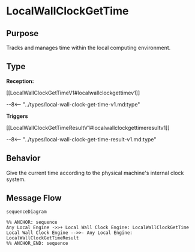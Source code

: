 <div class="message">

# LocalWallClockGetTime

## Purpose

<!-- --8<-- [start:purpose] -->
Tracks and manages time within the local computing environment.
<!-- --8<-- [end:purpose] -->

## Type

<!-- --8<-- [start:type] -->
**Reception:**

[[LocalWallClockGetTimeV1#localwallclockgettimev1]]

--8<-- "../types/local-wall-clock-get-time-v1.md:type"

**Triggers**

[[LocalWallClockGetTimeResultV1#localwallclockgettimeresultv1]]

--8<-- "../types/local-wall-clock-get-time-result-v1.md:type"

<!-- --8<-- [end:type] -->

## Behavior

<!-- --8<-- [start:behavior] -->
Give the current time according to the physical machine's internal clock system.
<!-- --8<-- [end:behavior] -->


## Message Flow

<!-- --8<-- [start:messages] -->
```mermaid
sequenceDiagram

%% ANCHOR: sequence
Any Local Engine ->>+ Local Wall Clock Engine: LocalWallClockGetTime
Local Wall Clock Engine -->>- Any Local Engine: LocalWallClockGetTimeResult
%% ANCHOR_END: sequence
```

<!-- --8<-- [end:messages] -->

</div>